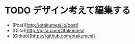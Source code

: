 # TODO デザイン考えて編集する

- (Post)[http://otakumesi.io/post]
- (Qiita)[http://qiita.com/Otakumesi]
- (Github)[https://github.com/otakumesi]
